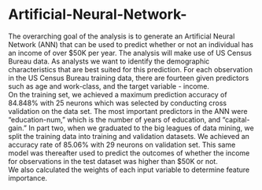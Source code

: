 # Artificial-Neural-Network-

The overarching goal of the analysis is to generate an Artificial Neural Network (ANN) that can be used to predict whether or not an individual has an income of over $50K per year. The analysis will make use of US Census Bureau data. As analysts we want to identify the demographic characteristics that are best suited for this prediction. For each observation in the US Census Bureau training data, there are fourteen given predictors such as age and work-class, and the target variable - income.                                                                                                                                                                                                                                                         
On the training set, we achieved a maximum prediction accuracy of 84.848% with 25 neurons which was selected by conducting cross validation on the data set. The most important predictors in the ANN were “education-num,” which is the number of years of education, and “capital-gain.” In part two, when we graduated to the big leagues of data mining, we split the training data into training and validation datasets. We achieved an accuracy rate of  85.06% with 29 neurons on validation set. This same model was thereafter used to predict the outcomes of whether the income for observations in the test dataset was higher than $50K or not.                                                        
We also calculated the weights of each input variable to determine feature importance.
 
